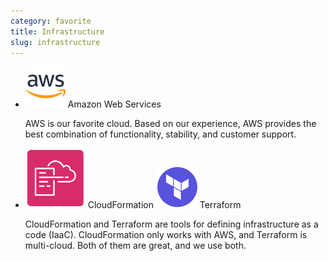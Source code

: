 ```yaml
---
category: favorite
title: Infrastructure
slug: infrastructure
---
```


- ![AWS](logos/aws.svg) Amazon Web Services

  AWS is our favorite cloud. Based on our experience, AWS provides the best
  combination of functionality, stability, and customer support.

- ![CloudFormation](logos/cloudformation.svg) CloudFormation
  ![Terraform](logos/terraform.svg) Terraform

  CloudFormation and Terraform are tools for defining infrastructure as a code
  (IaaC). CloudFormation only works with AWS, and Terraform is multi-cloud.
  Both of them are great, and we use both.
